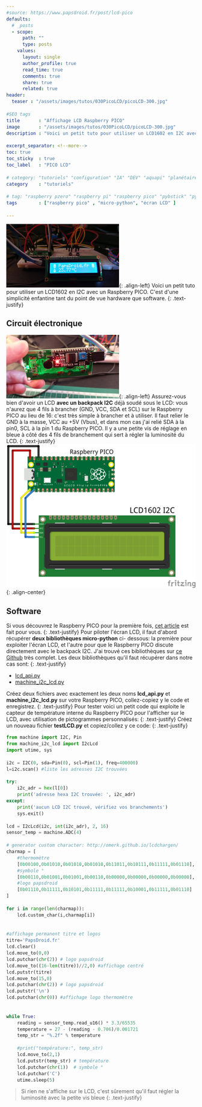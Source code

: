 ```yaml
---
#source: https://www.papsdroid.fr/post/lcd-pico
defaults:
  # _posts
  - scope:
      path: ""
      type: posts
    values:
      layout: single
      author_profile: true
      read_time: true
      comments: true
      share: true
      related: true
header: 
  teaser : "/assets/images/tutos/030PicoLCD/picoLCD-300.jpg"

#SEO tags
title       : "Affichage LCD Raspberry PICO"
image       : "/assets/images/tutos/030PicoLCD/picoLCD-300.jpg"
description : "Voici un petit tuto pour utiliser un LCD1602 en I2C avec un Raspberry PICO"

excerpt_separator: <!--more-->
toc: true
toc_sticky  : true
toc_label   : "PICO LCD"

# category: "tutoriels" "configuration" "IA" "DEV" "aquapi" "planétaire" 
category    : "tutoriels" 

# tag: "raspberry pzero" "raspberry pi" "raspberry pico" "pybstick" "python3" "micro-pyhton" "électronique"
tags        : ["raspberry pico" , "micro-python", "écran LCD" ]

---
```

![PicoLedsV2](/assets/images/tutos/030PicoLCD/picoLCD-300.jpg){: .align-left}
Voici un petit tuto pour utiliser un LCD1602 en I2C avec un Raspberry PICO. C'est d'une simplicité enfantine tant du point de vue hardware que software.
{: .text-justify}

## Circuit électronique
![PicoLedsV2](/assets/images/tutos/030PicoLCD/hardware.jpg){: .align-left}
Assurez-vous bien d'avoir un LCD **avec un backpack I2C** déjà soudé sous le LCD: vous n'aurez que 4 fils à brancher (GND, VCC, SDA et SCL) sur le Raspberry PICO au lieu de 16: c'est très simple à brancher et à utiliser. Il faut relier le GND à la masse, VCC au +5V (Vbus), et dans mon cas j'ai relié SDA à la pin0, SCL à la pin 1 du Raspberry PICO. Il y a une petite vis de réglage en bleue à côté des 4 fils de branchement qui sert à régler la luminosité du LCD.
{: .text-justify}
![PicoLedsV2](/assets/images/tutos/030PicoLCD/fritzing.png){: .align-center}

## Software
Si vous découvrez le Raspberry PICO pour la première fois, [cet article](https://papsdroidfr.github.io/configuration/pico/) est fait pour vous.
{: .text-justify}
Pour piloter l'écran LCD, il faut d'abord récupérer **deux bibliothèques micro-python** ci- dessous: la première pour exploiter l'écran LCD, et l'autre pour que le Raspberry PICO discute directement avec le backpack I2C. J'ai trouvé ces bibliothèques sur [ce Github](https://github.com/dhylands/python_lcd) très complet. Les deux bibliothèques qu'il faut récupérer dans notre cas sont:
{: .text-justify}
* [lcd_api.py](https://github.com/dhylands/python_lcd/blob/master/lcd/lcd_api.py)
* [machine_i2c_lcd.py](https://github.com/dhylands/python_lcd/blob/master/lcd/machine_i2c_lcd.py)

Créez deux fichiers avec exactement les deux noms **lcd_api.py** et **machine_i2c_lcd.py** sur votre Raspberry PICO, collez-copiez y le code et enregistrez.
{: .text-justify}
Pour tester voici un petit code qui exploite le capteur de température interne du Raspberry PICO pour l'afficher sur le LCD, avec utilisation de pictogrammes personnalisés:
{: .text-justify}
Créez un nouveau fichier **testLCD.py** et copiez/collez y ce code:
{: .text-justify}
```python
from machine import I2C, Pin
from machine_i2c_lcd import I2cLcd
import utime, sys

i2c = I2C(0, sda=Pin(0), scl=Pin(1), freq=400000)
l=i2c.scan() #liste les adresses I2C trouvées

try:
    i2c_adr = hex(l[0])
    print('adresse hexa I2C trouvée: ', i2c_adr)
except:
    print('aucun LCD I2C trouvé, vérifiez vos branchements')
    sys.exit()
    
lcd = I2cLcd(i2c, int(i2c_adr), 2, 16)
sensor_temp = machine.ADC(4)

# generator custom character: http://omerk.github.io/lcdchargen/
charmap = [
    #thermomètre
    [0b00100,0b01010,0b01010,0b01010,0b11011,0b10111,0b11111,0b01110], 
    #symbole °
    [0b00110,0b01001,0b01001,0b00110,0b00000,0b00000,0b00000,0b00000],
    #logo papsdroid
    [0b01110,0b11111,0b10101,0b11111,0b11111,0b10001,0b11111,0b01110]
]

for i in range(len(charmap)):
    lcd.custom_char(i,charmap[i])


#affichage permanent titre et logos
titre='PapsDroid.fr'
lcd.clear()
lcd.move_to(0,0)
lcd.putchar(chr(2)) # logo papsdroid
lcd.move_to((16-len(titre))//2,0) #affichage centré
lcd.putstr(titre)
lcd.move_to(15,0)
lcd.putchar(chr(2)) # logo papsdroid
lcd.putstr('\n')
lcd.putchar(chr(0)) #affichage logo thermomètre


while True:
    reading = sensor_temp.read_u16() * 3.3/65535
    temperature = 27 - (reading - 0.706)/0.001721
    temp_str = "%.2f" % temperature
    
    #print("température:", temp_str)
    lcd.move_to(2,1)
    lcd.putstr(temp_str) # température
    lcd.putchar(chr(1))  # symbole °
    lcd.putchar('C')
    utime.sleep(5)
```    

>Si rien ne s'affiche sur le LCD, c'est sûrement qu'il faut régler la luminosité avec la petite vis bleue
{: .text-justify}